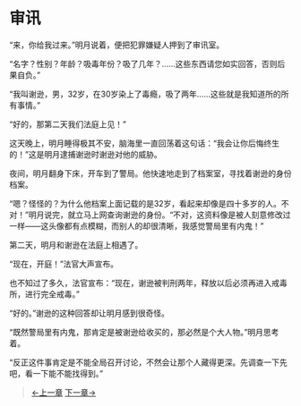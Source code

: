 # 审讯

“来，你给我过来。”明月说着，便把犯罪嫌疑人押到了审讯室。

“名字？性别？年龄？吸毒年份？吸了几年？……这些东西请您如实回答，否则后果自负。”

“我叫谢逊，男，32岁，在30岁染上了毒瘾，吸了两年……这些就是我知道所的所有事情。”

“好的，那第二天我们法庭上见！”

这天晚上，明月睡得极其不安，脑海里一直回荡着这句话：“我会让你后悔终生的！”这是明月逮捕谢逊时谢逊对他的威胁。

夜间，明月翻身下床，开车到了警局。他快速地走到了档案室，寻找着谢逊的身份档案。

“嗯？怪怪的？为什么他档案上面记载的是32岁，看起来却像是四十多岁的人。不对！”明月说完，就立马上网查询谢逊的身份。“不对，这资料像是被人刻意修改过一样——这头像都有点模糊，而别人的却很清晰，我感觉警局里有内鬼！”

第二天，明月和谢逊在法庭上相遇了。

“现在，开庭！”法官大声宣布。

也不知过了多久，法官宣布：“现在，谢逊被判刑两年，释放以后必须再进入戒毒所，进行完全戒毒。”

“好的。”谢逊的这种回答却让明月感到很奇怪。

“既然警局里有内鬼，那肯定是被谢逊给收买的，那必然是个大人物。”明月思考着。

“反正这件事肯定是不能全局召开讨论，不然会让那个人藏得更深。先调查一下先吧，看一下能不能找得到。”

> [←上一章](/zh-cn/detective/part1/chapter1.md)  [下一章→](/zh-cn/detective/part1/chapter3.md)
